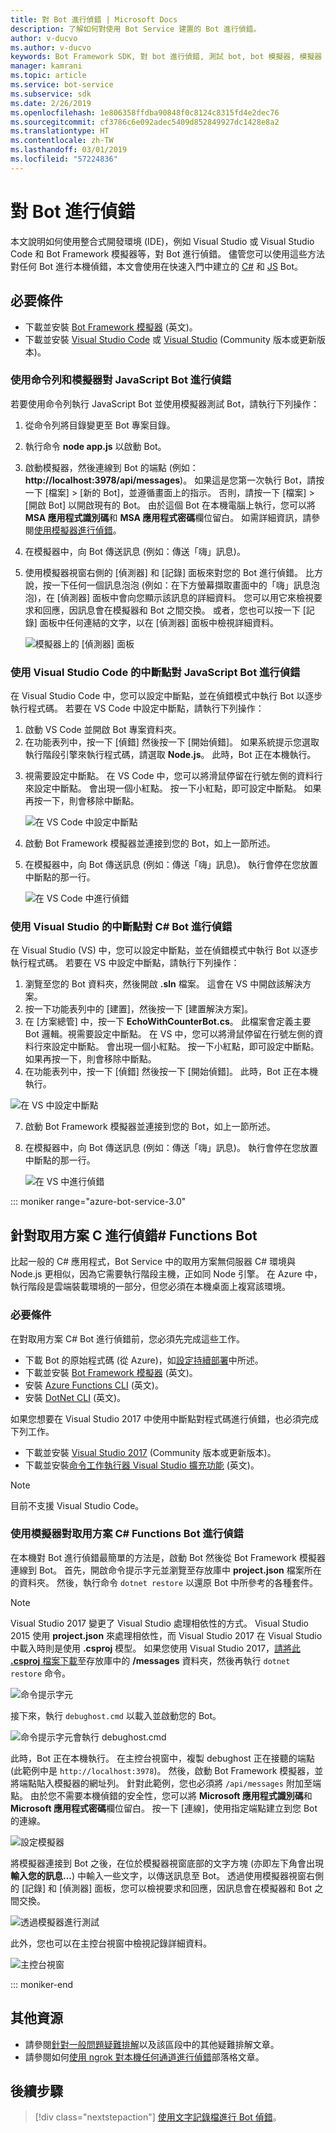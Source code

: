```yaml
---
title: 對 Bot 進行偵錯 | Microsoft Docs
description: 了解如何對使用 Bot Service 建置的 Bot 進行偵錯。
author: v-ducvo
ms.author: v-ducvo
keywords: Bot Framework SDK, 對 bot 進行偵錯, 測試 bot, bot 模擬器, 模擬器
manager: kamrani
ms.topic: article
ms.service: bot-service
ms.subservice: sdk
ms.date: 2/26/2019
ms.openlocfilehash: 1e806358ffdba90848f0c8124c8315fd4e2dec76
ms.sourcegitcommit: cf3786c6e092adec5409d852849927dc1428e8a2
ms.translationtype: HT
ms.contentlocale: zh-TW
ms.lasthandoff: 03/01/2019
ms.locfileid: "57224836"
---
```

# <a name="debug-a-bot"></a>對 Bot 進行偵錯

本文說明如何使用整合式開發環境 (IDE)，例如 Visual Studio 或 Visual Studio Code 和 Bot Framework 模擬器等，對 Bot 進行偵錯。 儘管您可以使用這些方法對任何 Bot 進行本機偵錯，本文會使用在快速入門中建立的 [C#](~/dotnet/bot-builder-dotnet-sdk-quickstart.md) 和 [JS](~/javascript/bot-builder-javascript-quickstart.md) Bot。

## <a name="prerequisites"></a>必要條件 
- 下載並安裝 [Bot Framework 模擬器](https://aka.ms/Emulator-wiki-getting-started) (英文)。
- 下載並安裝 [Visual Studio Code](https://code.visualstudio.com) 或 [Visual Studio](https://www.visualstudio.com/downloads) (Community 版本或更新版本)。

### <a name="debug-a-javascript-bot-using-command-line-and-emulator"></a>使用命令列和模擬器對 JavaScript Bot 進行偵錯

若要使用命令列執行 JavaScript Bot 並使用模擬器測試 Bot，請執行下列操作：
1. 從命令列將目錄變更至 Bot 專案目錄。
1. 執行命令 **node app.js** 以啟動 Bot。
1. 啟動模擬器，然後連線到 Bot 的端點 (例如：**http://localhost:3978/api/messages**)。 如果這是您第一次執行 Bot，請按一下 [檔案] > [新的 Bot]，並遵循畫面上的指示。 否則，請按一下 [檔案] > [開啟 Bot] 以開啟現有的 Bot。 由於這個 Bot 在本機電腦上執行，您可以將 **MSA 應用程式識別碼**和 **MSA 應用程式密碼**欄位留白。 如需詳細資訊，請參閱[使用模擬器進行偵錯](bot-service-debug-emulator.md)。
1. 在模擬器中，向 Bot 傳送訊息 (例如：傳送「嗨」訊息)。 
1. 使用模擬器視窗右側的 [偵測器] 和 [記錄] 面板來對您的 Bot 進行偵錯。 比方說，按一下任何一個訊息泡泡 (例如：在下方螢幕擷取畫面中的「嗨」訊息泡泡)，在 [偵測器] 面板中會向您顯示該訊息的詳細資料。 您可以用它來檢視要求和回應，因訊息會在模擬器和 Bot 之間交換。 或者，您也可以按一下 [記錄] 面板中任何連結的文字，以在 [偵測器] 面板中檢視詳細資料。


   ![模擬器上的 [偵測器] 面板](~/media/bot-service-debug-bot/emulator_inspector.png)

### <a name="debug-a-javascript-bot-using-breakpoints-in-visual-studio-code"></a>使用 Visual Studio Code 的中斷點對 JavaScript Bot 進行偵錯

在 Visual Studio Code 中，您可以設定中斷點，並在偵錯模式中執行 Bot 以逐步執行程式碼。 若要在 VS Code 中設定中斷點，請執行下列操作：

1. 啟動 VS Code 並開啟 Bot 專案資料夾。
2. 在功能表列中，按一下 [偵錯] 然後按一下 [開始偵錯]。 如果系統提示您選取執行階段引擎來執行程式碼，請選取 **Node.js**。 此時，Bot 正在本機執行。 
<!--
   > [!NOTE]
   > If you get the "Value cannot be null" error, check to make sure your **Table Storage** setting is valid.
   > The **EchoBot** is default to using **Table Storage**. To use Table Storage in your bot, you need the table *name* and *key*. If you do not have a Table Storage instance ready, you can create one or for testing purposes, you can comment out the code that uses **TableBotDataStore** and uncomment the line of code that uses **InMemoryDataStore**. The **InMemoryDataStore** is intended for testing and prototyping only.
-->
3. 視需要設定中斷點。 在 VS Code 中，您可以將滑鼠停留在行號左側的資料行來設定中斷點。 會出現一個小紅點。 按一下小紅點，即可設定中斷點。 如果再按一下，則會移除中斷點。

   ![在 VS Code 中設定中斷點](~/media/bot-service-debug-bot/breakpoint-set.png)

4. 啟動 Bot Framework 模擬器並連接到您的 Bot，如上一節所述。 
5. 在模擬器中，向 Bot 傳送訊息 (例如：傳送「嗨」訊息)。 執行會停在您放置中斷點的那一行。

   ![在 VS Code 中進行偵錯](~/media/bot-service-debug-bot/breakpoint-caught.png)

### <a name="debug-a-c-bot-using-breakpoints-in-visual-studio"></a>使用 Visual Studio 的中斷點對 C# Bot 進行偵錯

在 Visual Studio (VS) 中，您可以設定中斷點，並在偵錯模式中執行 Bot 以逐步執行程式碼。 若要在 VS 中設定中斷點，請執行下列操作：

1. 瀏覽至您的 Bot 資料夾，然後開啟 **.sln** 檔案。 這會在 VS 中開啟該解決方案。
2. 按一下功能表列中的 [建置]，然後按一下 [建置解決方案]。
3. 在 [方案總管] 中，按一下 **EchoWithCounterBot.cs**。 此檔案會定義主要 Bot 邏輯。視需要設定中斷點。 在 VS 中，您可以將滑鼠停留在行號左側的資料行來設定中斷點。 會出現一個小紅點。 按一下小紅點，即可設定中斷點。 如果再按一下，則會移除中斷點。
5. 在功能表列中，按一下 [偵錯] 然後按一下 [開始偵錯]。 此時，Bot 正在本機執行。 

<!--
   > [!NOTE]
   > If you get the "Value cannot be null" error, check to make sure your **Table Storage** setting is valid.
   > The **EchoBot** is default to using **Table Storage**. To use Table Storage in your bot, you need the table *name* and *key*. If you do not have a Table Storage instance ready, you can create one or for testing purposes, you can comment out the code that uses **TableBotDataStore** and uncomment the line of code that uses **InMemoryDataStore**. The **InMemoryDataStore** is intended for testing and prototyping only.
-->

   ![在 VS 中設定中斷點](~/media/bot-service-debug-bot/breakpoint-set-vs.png)

7. 啟動 Bot Framework 模擬器並連接到您的 Bot，如上一節所述。 
8. 在模擬器中，向 Bot 傳送訊息 (例如：傳送「嗨」訊息)。 執行會停在您放置中斷點的那一行。

   ![在 VS 中進行偵錯](~/media/bot-service-debug-bot/breakpoint-caught-vs.png)

::: moniker range="azure-bot-service-3.0" 

## <a id="debug-csharp-serverless"></a> 針對取用方案 C 進行偵錯\# Functions Bot

比起一般的 C\# 應用程式，Bot Service 中的取用方案無伺服器 C\# 環境與 Node.js 更相似，因為它需要執行階段主機，正如同 Node 引擎。 在 Azure 中，執行階段是雲端裝載環境的一部分，但您必須在本機桌面上複寫該環境。 

### <a name="prerequisites"></a>必要條件

在對取用方案 C# Bot 進行偵錯前，您必須先完成這些工作。

- 下載 Bot 的原始程式碼 (從 Azure)，如[設定持續部署](bot-service-continuous-deployment.md)中所述。
- 下載並安裝 [Bot Framework 模擬器](https://aka.ms/Emulator-wiki-getting-started) (英文)。
- 安裝 <a href="https://www.npmjs.com/package/azure-functions-cli" target="_blank">Azure Functions CLI</a> (英文)。
- 安裝 <a href="https://github.com/dotnet/cli" target="_blank">DotNet CLI</a> (英文)。
  
如果您想要在 Visual Studio 2017 中使用中斷點對程式碼進行偵錯，也必須完成下列工作。
  
- 下載並安裝 <a href="https://www.visualstudio.com/downloads/" target="_blank">Visual Studio 2017</a> (Community 版本或更新版本)。
- 下載並安裝<a href="https://visualstudiogallery.msdn.microsoft.com/e6bf6a3d-7411-4494-8a1e-28c1a8c4ce99" target="_blank">命令工作執行器 Visual Studio 擴充功能</a> (英文)。

> [!NOTE]
> 目前不支援 Visual Studio Code。

### <a name="debug-a-consumption-plan-c-functions-bot-using-the-emulator"></a>使用模擬器對取用方案 C# Functions Bot 進行偵錯

在本機對 Bot 進行偵錯最簡單的方法是，啟動 Bot 然後從 Bot Framework 模擬器連線到 Bot。 
首先，開啟命令提示字元並瀏覽至存放庫中 **project.json** 檔案所在的資料夾。 然後，執行命令 `dotnet restore` 以還原 Bot 中所參考的各種套件。

> [!NOTE]
> Visual Studio 2017 變更了 Visual Studio 處理相依性的方式。 Visual Studio 2015 使用 **project.json** 來處理相依性，而 Visual Studio 2017 在 Visual Studio 中載入時則是使用 **.csproj** 模型。 如果您使用 Visual Studio 2017，<a href="https://aka.ms/bf-debug-project">請將此 **.csproj** 檔案下載</a>至存放庫中的 **/messages** 資料夾，然後再執行 `dotnet restore` 命令。

![命令提示字元](~/media/bot-service-debug-bot/csharp-azureservice-debug-envconfig.png)

接下來，執行 `debughost.cmd` 以載入並啟動您的 Bot。 

![命令提示字元會執行 debughost.cmd](~/media/bot-service-debug-bot/csharp-azureservice-debug-debughost.png)

此時，Bot 正在本機執行。 在主控台視窗中，複製 debughost 正在接聽的端點 (此範例中是 `http://localhost:3978`)。 然後，啟動 Bot Framework 模擬器，並將端點貼入模擬器的網址列。 針對此範例，您也必須將 `/api/messages` 附加至端點。 由於您不需要本機偵錯的安全性，您可以將 **Microsoft 應用程式識別碼**和 **Microsoft 應用程式密碼**欄位留白。 按一下 [連線]，使用指定端點建立到您 Bot 的連線。

![設定模擬器](~/media/bot-service-debug-bot/mac-azureservice-emulator-config.png)

將模擬器連接到 Bot 之後，在位於模擬器視窗底部的文字方塊 (亦即左下角會出現**輸入您的訊息...**) 中輸入一些文字，以傳送訊息至 Bot。 透過使用模擬器視窗右側的 [記錄] 和 [偵測器] 面板，您可以檢視要求和回應，因訊息會在模擬器和 Bot 之間交換。

![透過模擬器進行測試](~/media/bot-service-debug-bot/mac-azureservice-debug-emulator.png)

此外，您也可以在主控台視窗中檢視記錄詳細資料。

![主控台視窗](~/media/bot-service-debug-bot/csharp-azureservice-debug-debughostlogging.png)

::: moniker-end

## <a name="additional-resources"></a>其他資源

- 請參閱[針對一般問題疑難排解](bot-service-troubleshoot-bot-configuration.md)以及該區段中的其他疑難排解文章。
- 請參閱如何[使用 ngrok 對本機任何通道進行偵錯](https://blog.botframework.com/2017/10/19/debug-channel-locally-using-ngrok/)部落格文章。

## <a name="next-steps"></a>後續步驟

> [!div class="nextstepaction"]
> [使用文字記錄檔進行 Bot 偵錯](v4sdk/bot-builder-debug-transcript.md)。
